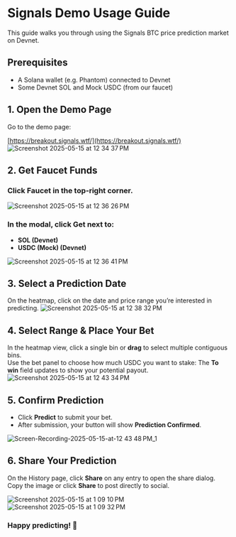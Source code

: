 # Signals Demo Usage Guide
This guide walks you through using the Signals BTC price prediction market on Devnet.


## Prerequisites

- A Solana wallet (e.g. Phantom) connected to Devnet
- Some Devnet SOL and Mock USDC (from our faucet)

## 1. Open the Demo Page

Go to the demo page:

[https://breakout.signals.wtf/](https://breakout.signals.wtf/)
![Screenshot 2025-05-15 at 12 34 37 PM](https://github.com/user-attachments/assets/93bc57d5-0eb6-4e0d-ade2-3030a0f8acd3)


## 2. Get Faucet Funds

### Click **Faucet** in the top‑right corner.
![Screenshot 2025-05-15 at 12 36 26 PM](https://github.com/user-attachments/assets/ece17923-cb3c-44f7-96d4-a2953bee43bd)  
  
### In the modal, click **Get** next to:
  
- **SOL (Devnet)**  
- **USDC (Mock) (Devnet)**

![Screenshot 2025-05-15 at 12 36 41 PM](https://github.com/user-attachments/assets/31495c58-9634-4f89-aa05-8eb28fcb4736)

## 3. Select a Prediction Date
On the heatmap, click on the date and price range you’re interested in predicting.
![Screenshot 2025-05-15 at 12 38 32 PM](https://github.com/user-attachments/assets/9d7e03d2-67f7-4da3-a20d-fbc067a22b1a)


## 4. Select Range & Place Your Bet

In the heatmap view, click a single bin or **drag** to select multiple contiguous bins.  
Use the bet panel to choose how much USDC you want to stake:
The **To win** field updates to show your potential payout.
![Screenshot 2025-05-15 at 12 43 34 PM](https://github.com/user-attachments/assets/dce63add-94a5-4118-8124-500b49f8c265)


## 5. Confirm Prediction

- Click **Predict** to submit your bet.  
- After submission, your button will show **Prediction Confirmed**.

![Screen-Recording-2025-05-15-at-12 43 48 PM_1](https://github.com/user-attachments/assets/58396000-84cc-49e7-982f-7d57429b6945)


## 6. Share Your Prediction
On the History page, click **Share** on any entry to open the share dialog. Copy the image or click **Share** to post directly to social.

![Screenshot 2025-05-15 at 1 09 10 PM](https://github.com/user-attachments/assets/6a0a8445-0c3d-47cf-a8a6-b35bdb5df2b4)
![Screenshot 2025-05-15 at 1 09 32 PM](https://github.com/user-attachments/assets/60df33ed-48b5-4cff-8a14-cdc877aa958d)

 
 ### Happy predicting! 🎯
